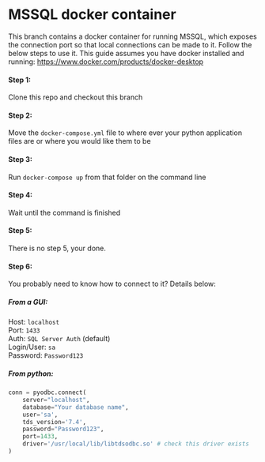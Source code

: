 # MSSQL docker container

This branch contains a docker container for running MSSQL, which exposes the connection port so that local connections can be made to it. Follow the below steps to use it. This guide assumes you have docker installed and running:
https://www.docker.com/products/docker-desktop

#### Step 1:
Clone this repo and checkout this branch

#### Step 2:
Move the `docker-compose.yml` file to where ever your python application files are or where you would like them to be

#### Step 3:
Run `docker-compose up` from that folder on the command line

#### Step 4:
Wait until the command is finished

#### Step 5:
There is no step 5, your done.

#### Step 6:
You probably need to know how to connect to it? Details below:

##### From a GUI:

Host: `localhost`  
Port: `1433`  
Auth: `SQL Server Auth` (default)  
Login/User: `sa`  
Password: `Password123`  

##### From python:
```python
conn = pyodbc.connect(
    server="localhost",
    database="Your database name",
    user='sa',
    tds_version='7.4',
    password="Password123",
    port=1433,
    driver='/usr/local/lib/libtdsodbc.so' # check this driver exists
)
```
